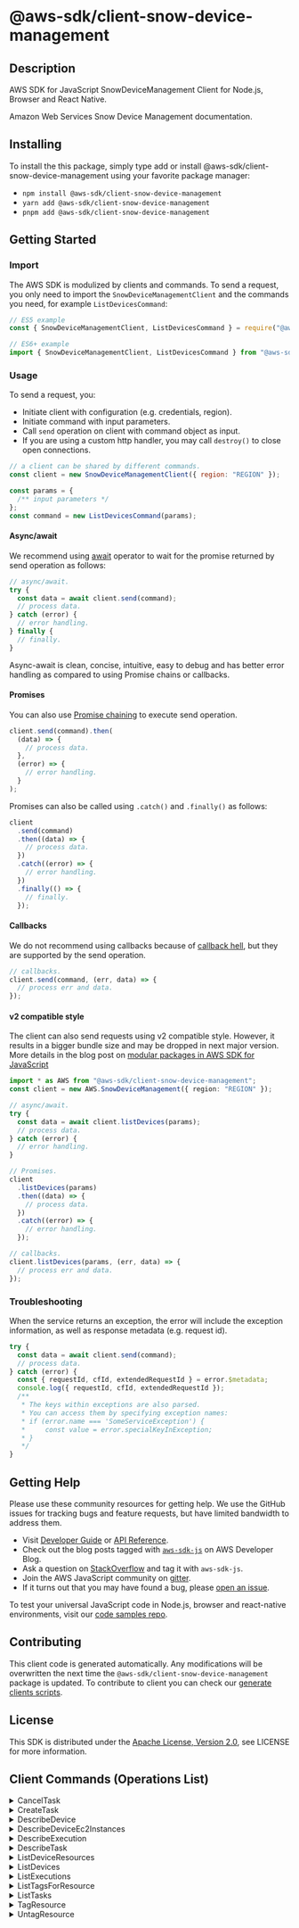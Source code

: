 <!-- generated file, do not edit directly -->

# @aws-sdk/client-snow-device-management

## Description

AWS SDK for JavaScript SnowDeviceManagement Client for Node.js, Browser and React Native.

<p>Amazon Web Services Snow Device Management documentation.</p>

## Installing

To install the this package, simply type add or install @aws-sdk/client-snow-device-management
using your favorite package manager:

- `npm install @aws-sdk/client-snow-device-management`
- `yarn add @aws-sdk/client-snow-device-management`
- `pnpm add @aws-sdk/client-snow-device-management`

## Getting Started

### Import

The AWS SDK is modulized by clients and commands.
To send a request, you only need to import the `SnowDeviceManagementClient` and
the commands you need, for example `ListDevicesCommand`:

```js
// ES5 example
const { SnowDeviceManagementClient, ListDevicesCommand } = require("@aws-sdk/client-snow-device-management");
```

```ts
// ES6+ example
import { SnowDeviceManagementClient, ListDevicesCommand } from "@aws-sdk/client-snow-device-management";
```

### Usage

To send a request, you:

- Initiate client with configuration (e.g. credentials, region).
- Initiate command with input parameters.
- Call `send` operation on client with command object as input.
- If you are using a custom http handler, you may call `destroy()` to close open connections.

```js
// a client can be shared by different commands.
const client = new SnowDeviceManagementClient({ region: "REGION" });

const params = {
  /** input parameters */
};
const command = new ListDevicesCommand(params);
```

#### Async/await

We recommend using [await](https://developer.mozilla.org/en-US/docs/Web/JavaScript/Reference/Operators/await)
operator to wait for the promise returned by send operation as follows:

```js
// async/await.
try {
  const data = await client.send(command);
  // process data.
} catch (error) {
  // error handling.
} finally {
  // finally.
}
```

Async-await is clean, concise, intuitive, easy to debug and has better error handling
as compared to using Promise chains or callbacks.

#### Promises

You can also use [Promise chaining](https://developer.mozilla.org/en-US/docs/Web/JavaScript/Guide/Using_promises#chaining)
to execute send operation.

```js
client.send(command).then(
  (data) => {
    // process data.
  },
  (error) => {
    // error handling.
  }
);
```

Promises can also be called using `.catch()` and `.finally()` as follows:

```js
client
  .send(command)
  .then((data) => {
    // process data.
  })
  .catch((error) => {
    // error handling.
  })
  .finally(() => {
    // finally.
  });
```

#### Callbacks

We do not recommend using callbacks because of [callback hell](http://callbackhell.com/),
but they are supported by the send operation.

```js
// callbacks.
client.send(command, (err, data) => {
  // process err and data.
});
```

#### v2 compatible style

The client can also send requests using v2 compatible style.
However, it results in a bigger bundle size and may be dropped in next major version. More details in the blog post
on [modular packages in AWS SDK for JavaScript](https://aws.amazon.com/blogs/developer/modular-packages-in-aws-sdk-for-javascript/)

```ts
import * as AWS from "@aws-sdk/client-snow-device-management";
const client = new AWS.SnowDeviceManagement({ region: "REGION" });

// async/await.
try {
  const data = await client.listDevices(params);
  // process data.
} catch (error) {
  // error handling.
}

// Promises.
client
  .listDevices(params)
  .then((data) => {
    // process data.
  })
  .catch((error) => {
    // error handling.
  });

// callbacks.
client.listDevices(params, (err, data) => {
  // process err and data.
});
```

### Troubleshooting

When the service returns an exception, the error will include the exception information,
as well as response metadata (e.g. request id).

```js
try {
  const data = await client.send(command);
  // process data.
} catch (error) {
  const { requestId, cfId, extendedRequestId } = error.$metadata;
  console.log({ requestId, cfId, extendedRequestId });
  /**
   * The keys within exceptions are also parsed.
   * You can access them by specifying exception names:
   * if (error.name === 'SomeServiceException') {
   *     const value = error.specialKeyInException;
   * }
   */
}
```

## Getting Help

Please use these community resources for getting help.
We use the GitHub issues for tracking bugs and feature requests, but have limited bandwidth to address them.

- Visit [Developer Guide](https://docs.aws.amazon.com/sdk-for-javascript/v3/developer-guide/welcome.html)
  or [API Reference](https://docs.aws.amazon.com/AWSJavaScriptSDK/v3/latest/index.html).
- Check out the blog posts tagged with [`aws-sdk-js`](https://aws.amazon.com/blogs/developer/tag/aws-sdk-js/)
  on AWS Developer Blog.
- Ask a question on [StackOverflow](https://stackoverflow.com/questions/tagged/aws-sdk-js) and tag it with `aws-sdk-js`.
- Join the AWS JavaScript community on [gitter](https://gitter.im/aws/aws-sdk-js-v3).
- If it turns out that you may have found a bug, please [open an issue](https://github.com/aws/aws-sdk-js-v3/issues/new/choose).

To test your universal JavaScript code in Node.js, browser and react-native environments,
visit our [code samples repo](https://github.com/aws-samples/aws-sdk-js-tests).

## Contributing

This client code is generated automatically. Any modifications will be overwritten the next time the `@aws-sdk/client-snow-device-management` package is updated.
To contribute to client you can check our [generate clients scripts](https://github.com/aws/aws-sdk-js-v3/tree/main/scripts/generate-clients).

## License

This SDK is distributed under the
[Apache License, Version 2.0](http://www.apache.org/licenses/LICENSE-2.0),
see LICENSE for more information.

## Client Commands (Operations List)

<details>
<summary>
CancelTask
</summary>

[Command API Reference](https://docs.aws.amazon.com/AWSJavaScriptSDK/v3/latest/clients/client-snow-device-management/classes/canceltaskcommand.html) / [Input](https://docs.aws.amazon.com/AWSJavaScriptSDK/v3/latest/clients/client-snow-device-management/interfaces/canceltaskcommandinput.html) / [Output](https://docs.aws.amazon.com/AWSJavaScriptSDK/v3/latest/clients/client-snow-device-management/interfaces/canceltaskcommandoutput.html)

</details>
<details>
<summary>
CreateTask
</summary>

[Command API Reference](https://docs.aws.amazon.com/AWSJavaScriptSDK/v3/latest/clients/client-snow-device-management/classes/createtaskcommand.html) / [Input](https://docs.aws.amazon.com/AWSJavaScriptSDK/v3/latest/clients/client-snow-device-management/interfaces/createtaskcommandinput.html) / [Output](https://docs.aws.amazon.com/AWSJavaScriptSDK/v3/latest/clients/client-snow-device-management/interfaces/createtaskcommandoutput.html)

</details>
<details>
<summary>
DescribeDevice
</summary>

[Command API Reference](https://docs.aws.amazon.com/AWSJavaScriptSDK/v3/latest/clients/client-snow-device-management/classes/describedevicecommand.html) / [Input](https://docs.aws.amazon.com/AWSJavaScriptSDK/v3/latest/clients/client-snow-device-management/interfaces/describedevicecommandinput.html) / [Output](https://docs.aws.amazon.com/AWSJavaScriptSDK/v3/latest/clients/client-snow-device-management/interfaces/describedevicecommandoutput.html)

</details>
<details>
<summary>
DescribeDeviceEc2Instances
</summary>

[Command API Reference](https://docs.aws.amazon.com/AWSJavaScriptSDK/v3/latest/clients/client-snow-device-management/classes/describedeviceec2instancescommand.html) / [Input](https://docs.aws.amazon.com/AWSJavaScriptSDK/v3/latest/clients/client-snow-device-management/interfaces/describedeviceec2instancescommandinput.html) / [Output](https://docs.aws.amazon.com/AWSJavaScriptSDK/v3/latest/clients/client-snow-device-management/interfaces/describedeviceec2instancescommandoutput.html)

</details>
<details>
<summary>
DescribeExecution
</summary>

[Command API Reference](https://docs.aws.amazon.com/AWSJavaScriptSDK/v3/latest/clients/client-snow-device-management/classes/describeexecutioncommand.html) / [Input](https://docs.aws.amazon.com/AWSJavaScriptSDK/v3/latest/clients/client-snow-device-management/interfaces/describeexecutioncommandinput.html) / [Output](https://docs.aws.amazon.com/AWSJavaScriptSDK/v3/latest/clients/client-snow-device-management/interfaces/describeexecutioncommandoutput.html)

</details>
<details>
<summary>
DescribeTask
</summary>

[Command API Reference](https://docs.aws.amazon.com/AWSJavaScriptSDK/v3/latest/clients/client-snow-device-management/classes/describetaskcommand.html) / [Input](https://docs.aws.amazon.com/AWSJavaScriptSDK/v3/latest/clients/client-snow-device-management/interfaces/describetaskcommandinput.html) / [Output](https://docs.aws.amazon.com/AWSJavaScriptSDK/v3/latest/clients/client-snow-device-management/interfaces/describetaskcommandoutput.html)

</details>
<details>
<summary>
ListDeviceResources
</summary>

[Command API Reference](https://docs.aws.amazon.com/AWSJavaScriptSDK/v3/latest/clients/client-snow-device-management/classes/listdeviceresourcescommand.html) / [Input](https://docs.aws.amazon.com/AWSJavaScriptSDK/v3/latest/clients/client-snow-device-management/interfaces/listdeviceresourcescommandinput.html) / [Output](https://docs.aws.amazon.com/AWSJavaScriptSDK/v3/latest/clients/client-snow-device-management/interfaces/listdeviceresourcescommandoutput.html)

</details>
<details>
<summary>
ListDevices
</summary>

[Command API Reference](https://docs.aws.amazon.com/AWSJavaScriptSDK/v3/latest/clients/client-snow-device-management/classes/listdevicescommand.html) / [Input](https://docs.aws.amazon.com/AWSJavaScriptSDK/v3/latest/clients/client-snow-device-management/interfaces/listdevicescommandinput.html) / [Output](https://docs.aws.amazon.com/AWSJavaScriptSDK/v3/latest/clients/client-snow-device-management/interfaces/listdevicescommandoutput.html)

</details>
<details>
<summary>
ListExecutions
</summary>

[Command API Reference](https://docs.aws.amazon.com/AWSJavaScriptSDK/v3/latest/clients/client-snow-device-management/classes/listexecutionscommand.html) / [Input](https://docs.aws.amazon.com/AWSJavaScriptSDK/v3/latest/clients/client-snow-device-management/interfaces/listexecutionscommandinput.html) / [Output](https://docs.aws.amazon.com/AWSJavaScriptSDK/v3/latest/clients/client-snow-device-management/interfaces/listexecutionscommandoutput.html)

</details>
<details>
<summary>
ListTagsForResource
</summary>

[Command API Reference](https://docs.aws.amazon.com/AWSJavaScriptSDK/v3/latest/clients/client-snow-device-management/classes/listtagsforresourcecommand.html) / [Input](https://docs.aws.amazon.com/AWSJavaScriptSDK/v3/latest/clients/client-snow-device-management/interfaces/listtagsforresourcecommandinput.html) / [Output](https://docs.aws.amazon.com/AWSJavaScriptSDK/v3/latest/clients/client-snow-device-management/interfaces/listtagsforresourcecommandoutput.html)

</details>
<details>
<summary>
ListTasks
</summary>

[Command API Reference](https://docs.aws.amazon.com/AWSJavaScriptSDK/v3/latest/clients/client-snow-device-management/classes/listtaskscommand.html) / [Input](https://docs.aws.amazon.com/AWSJavaScriptSDK/v3/latest/clients/client-snow-device-management/interfaces/listtaskscommandinput.html) / [Output](https://docs.aws.amazon.com/AWSJavaScriptSDK/v3/latest/clients/client-snow-device-management/interfaces/listtaskscommandoutput.html)

</details>
<details>
<summary>
TagResource
</summary>

[Command API Reference](https://docs.aws.amazon.com/AWSJavaScriptSDK/v3/latest/clients/client-snow-device-management/classes/tagresourcecommand.html) / [Input](https://docs.aws.amazon.com/AWSJavaScriptSDK/v3/latest/clients/client-snow-device-management/interfaces/tagresourcecommandinput.html) / [Output](https://docs.aws.amazon.com/AWSJavaScriptSDK/v3/latest/clients/client-snow-device-management/interfaces/tagresourcecommandoutput.html)

</details>
<details>
<summary>
UntagResource
</summary>

[Command API Reference](https://docs.aws.amazon.com/AWSJavaScriptSDK/v3/latest/clients/client-snow-device-management/classes/untagresourcecommand.html) / [Input](https://docs.aws.amazon.com/AWSJavaScriptSDK/v3/latest/clients/client-snow-device-management/interfaces/untagresourcecommandinput.html) / [Output](https://docs.aws.amazon.com/AWSJavaScriptSDK/v3/latest/clients/client-snow-device-management/interfaces/untagresourcecommandoutput.html)

</details>
